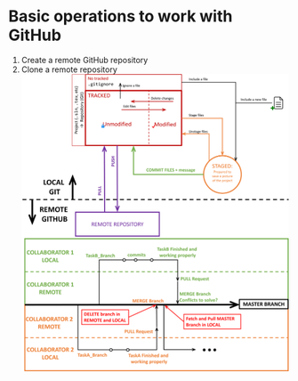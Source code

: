 # Basic operations to work with GitHub 


1. Create a remote GitHub repository
2. Clone a remote repository 
![](/figures/GHStates.png)
![](/figures/WorkFlowGit.png)
